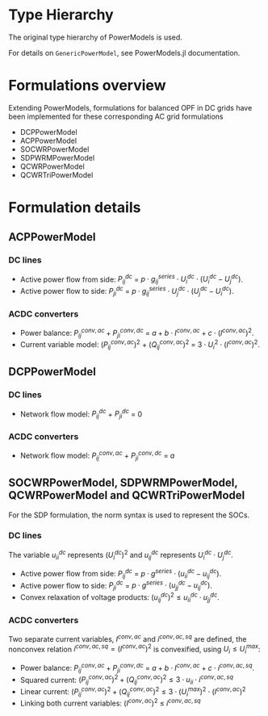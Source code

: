 # Type Hierarchy
The original type hierarchy of PowerModels is used.

For details on `GenericPowerModel`, see PowerModels.jl documentation.

#  Formulations overview

Extending PowerModels,  formulations for balanced  OPF in DC grids have been implemented for these corresponding AC grid formulations
- DCPPowerModel
- ACPPowerModel
- SOCWRPowerModel
- SDPWRMPowerModel
- QCWRPowerModel
- QCWRTriPowerModel


# Formulation details
## ACPPowerModel
### DC lines
- Active power flow from side: $P^{dc}_{ij}$ = $p \cdot g^{series}_{ij} \cdot U^{dc}_i \cdot (U^{dc}_i - U^{dc}_j)$.
- Active power flow to side: $P^{dc}_{ji}$ = $p \cdot g^{series}_{ij} \cdot U^{dc}_j \cdot (U^{dc}_j - U^{dc}_i)$.


### ACDC converters
- Power balance: $P^{conv, ac}_{ij} + P^{conv, dc}_{ji}$ = $a + b \cdot I^{conv, ac} + c \cdot (I^{conv, ac})^2$.
- Current variable model: $(P^{conv,ac}_{ij})^2$ + $(Q^{conv,ac}_{ij})^2$ = $3 \cdot U_i^2 \cdot  (I^{conv, ac})^2$.


## DCPPowerModel
### DC lines
- Network flow model: $P^{dc}_{ij}$ + $P^{dc}_{ji}$ = $0$


### ACDC converters
- Network flow model: $P^{conv, ac}_{ij}$ + $P^{conv, dc}_{ji}$ = $a$




## SOCWRPowerModel, SDPWRMPowerModel,  QCWRPowerModel and QCWRTriPowerModel
For the SDP formulation, the norm syntax is used to represent the SOCs.


### DC lines
The variable $u^{dc}_{ii}$ represents $(U^{dc}_{i})^2$ and $u^{dc}_{ij}$ represents $U^{dc}_{i}\cdot U^{dc}_{j}$.
- Active power flow from side: $P^{dc}_{ij}$ = $p \cdot g^{series} \cdot (u^{dc}_{ii} - u^{dc}_{ij})$.
- Active power flow to side: $P^{dc}_{ji}$ = $p \cdot g^{series} \cdot (u^{dc}_{jj} - u^{dc}_{ij})$.
- Convex relaxation of voltage products: $(u^{dc}_{ij})^2 \leq u^{dc}_{ii} \cdot u^{dc}_{jj}$.


### ACDC converters
Two separate current variables, $I^{conv, ac}$ and $i^{conv, ac, sq}$ are defined, the nonconvex relation $i^{conv, ac, sq} = (I^{conv, ac})^2$ is convexified, using $U_i \leq U_i^{max}$:
- Power balance: $P^{conv, ac}_{ij} + P^{conv, dc}_{ji}$ = $a + b\cdot I^{conv, ac} + c\cdot i^{conv, ac, sq}$.
- Squared current: $(P^{conv, ac}_{ij})^2 + (Q^{conv, ac}_{ij})^2 \leq 3 \cdot u_{ii} \cdot  i^{conv, ac, sq}$
- Linear current: $(P^{conv, ac}_{ij})^2 + (Q^{conv, ac}_{ij})^2 \leq 3 \cdot (U_i^{max})^2 \cdot  (I^{conv, ac})^2$
- Linking both current variables: $(I^{conv, ac})^2$ $\leq$ $i^{conv, ac, sq}$
